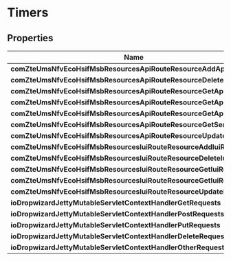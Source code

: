 
# Timers

## Properties
Name | Type | Description | Notes
------------ | ------------- | ------------- | -------------
**comZteUmsNfvEcoHsifMsbResourcesApiRouteResourceAddApiRoute** | [**HttpMetrics**](HttpMetrics.md) |  |  [optional]
**comZteUmsNfvEcoHsifMsbResourcesApiRouteResourceDeleteApiRoute** | [**HttpMetrics**](HttpMetrics.md) |  |  [optional]
**comZteUmsNfvEcoHsifMsbResourcesApiRouteResourceGetApiDocs** | [**HttpMetrics**](HttpMetrics.md) |  |  [optional]
**comZteUmsNfvEcoHsifMsbResourcesApiRouteResourceGetApiRoute** | [**HttpMetrics**](HttpMetrics.md) |  |  [optional]
**comZteUmsNfvEcoHsifMsbResourcesApiRouteResourceGetApiRoutes** | [**HttpMetrics**](HttpMetrics.md) |  |  [optional]
**comZteUmsNfvEcoHsifMsbResourcesApiRouteResourceGetServerIP** | [**HttpMetrics**](HttpMetrics.md) |  |  [optional]
**comZteUmsNfvEcoHsifMsbResourcesApiRouteResourceUpdateApiRoute** | [**HttpMetrics**](HttpMetrics.md) |  |  [optional]
**comZteUmsNfvEcoHsifMsbResourcesIuiRouteResourceAddIuiRoute** | [**HttpMetrics**](HttpMetrics.md) |  |  [optional]
**comZteUmsNfvEcoHsifMsbResourcesIuiRouteResourceDeleteIuiRoute** | [**HttpMetrics**](HttpMetrics.md) |  |  [optional]
**comZteUmsNfvEcoHsifMsbResourcesIuiRouteResourceGetIuiRoute** | [**HttpMetrics**](HttpMetrics.md) |  |  [optional]
**comZteUmsNfvEcoHsifMsbResourcesIuiRouteResourceGetIuiRoutes** | [**HttpMetrics**](HttpMetrics.md) |  |  [optional]
**comZteUmsNfvEcoHsifMsbResourcesIuiRouteResourceUpdateIuiRoute** | [**HttpMetrics**](HttpMetrics.md) |  |  [optional]
**ioDropwizardJettyMutableServletContextHandlerGetRequests** | [**HttpMetrics**](HttpMetrics.md) |  |  [optional]
**ioDropwizardJettyMutableServletContextHandlerPostRequests** | [**HttpMetrics**](HttpMetrics.md) |  |  [optional]
**ioDropwizardJettyMutableServletContextHandlerPutRequests** | [**HttpMetrics**](HttpMetrics.md) |  |  [optional]
**ioDropwizardJettyMutableServletContextHandlerDeleteRequests** | [**HttpMetrics**](HttpMetrics.md) |  |  [optional]
**ioDropwizardJettyMutableServletContextHandlerOtherRequests** | [**HttpMetrics**](HttpMetrics.md) |  |  [optional]



